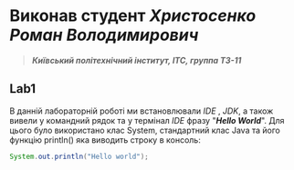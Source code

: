 # Виконав студент ***Хриcтосенко Роман Володимирович***
> ***Київський політехнічний інститут, ІТС, группа ТЗ-11***

## Lab1

В данній лабораторній роботі ми встановлювали *IDE* , *JDK*, а також вивели у командний рядок та у термінал *IDE* фразу "***Hello World***". Для цього було використано клас System, стандартний клас Java та його функцію println() яка виводить строку в консоль:
```java
System.out.println("Hello world");
```
